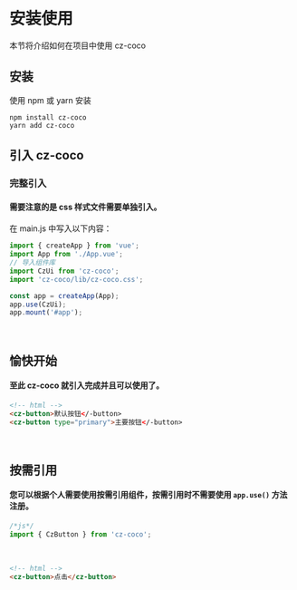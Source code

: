<!--
 * @Descripttion:
 * @version:
 * @Author: 十三
 * @Date: 2022-10-15 15:45:07
 * @LastEditors: 十三
 * @LastEditTime: 2022-10-15 15:47:28
-->

# 安装使用

本节将介绍如何在项目中使用 cz-coco

## 安装

使用 npm 或 yarn 安装

```
npm install cz-coco
yarn add cz-coco
```

## 引入 cz-coco

### 完整引入

#### 需要注意的是 css 样式文件需要单独引入。

在 main.js 中写入以下内容：

```js
import { createApp } from 'vue';
import App from './App.vue';
// 导入组件库
import CzUi from 'cz-coco';
import 'cz-coco/lib/cz-coco.css';

const app = createApp(App);
app.use(CzUi);
app.mount('#app');
```

<br/>

## 愉快开始

#### 至此 cz-coco 就引入完成并且可以使用了。

```html
<!-- html -->
<cz-button>默认按钮</-button>
<cz-button type="primary">主要按钮</-button>
```

<br/>

## 按需引用

#### 您可以根据个人需要使用按需引用组件，按需引用时不需要使用 `app.use()` 方法注册。

```js
/*js*/
import { CzButton } from 'cz-coco';
```

<br/>

```html
<!-- html -->
<cz-button>点击</cz-button>
```

<br/>
